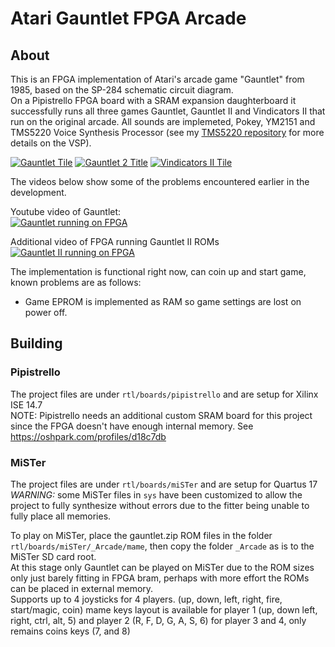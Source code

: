 # Atari Gauntlet FPGA Arcade

## About
This is an FPGA implementation of Atari's arcade game "Gauntlet" from 1985, based on the SP-284 schematic circuit diagram.  
On a Pipistrello FPGA board with a SRAM expansion daughterboard it successfully runs all three games Gauntlet, Gauntlet II and Vindicators II that run on the original arcade. All sounds are implemeted, Pokey, YM2151 and TMS5220 Voice Synthesis Processor (see my [TMS5220 repository](https://github.com/d18c7db/TMS5220_FPGA) for more details on the VSP).  

[![Gauntlet Tile](doc/images/MAME_G1.png)](doc/images/MAME_G1.png)
[![Gauntlet 2 Title](doc/images/MAME_G2.png)](doc/images/MAME_G2.png)
[![Vindicators II Tile](doc/images/MAME_V2.png)](doc/images/MAME_V2.png)  

The videos below show some of the problems encountered earlier in the development.  

Youtube video of Gauntlet:  
[![Gauntlet running on FPGA](https://img.youtube.com/vi/7A2k7wLUSUU/0.jpg)](https://www.youtube.com/watch?v=7A2k7wLUSUU)

Additional video of FPGA running Gauntlet II ROMs  
[![Gauntlet II running on FPGA](https://img.youtube.com/vi/HNHAjOb2i3s/0.jpg)](https://www.youtube.com/watch?v=HNHAjOb2i3s)

The implementation is functional right now, can coin up and start game, known problems are as follows:

* Game EPROM is implemented as RAM so game settings are lost on power off.

## Building

### Pipistrello
The project files are under `rtl/boards/pipistrello` and are setup for Xilinx ISE 14.7  
NOTE: Pipistrello needs an additional custom SRAM board for this project since the FPGA doesn't have enough internal memory. See https://oshpark.com/profiles/d18c7db  

### MiSTer
The project files are under `rtl/boards/miSTer` and are setup for Quartus 17  
*WARNING:* some MiSTer files in `sys` have been customized to allow the project to fully synthesize without errors due to the fitter being unable to fully place all memories.

To play on MiSTer, place the gauntlet.zip ROM files in the folder `rtl/boards/miSTer/_Arcade/mame`, then copy the folder `_Arcade` as is to the MiSTer SD card root.  
At this stage only Gauntlet can be played on MiSTer due to the ROM sizes only just barely fitting in FPGA bram, perhaps with more effort the ROMs can be placed in external memory.  
Supports up to 4 joysticks for 4 players. (up, down, left, right, fire, start/magic, coin)
mame keys layout is available for player 1 (up, down left, right, ctrl, alt, 5) and player 2 (R, F, D, G, A, S, 6)
for player 3 and 4, only remains coins keys (7, and 8)

